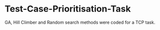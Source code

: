 # Test-Case-Prioritisation-Task
GA, Hill Climber and Random search methods were coded for a TCP task.
